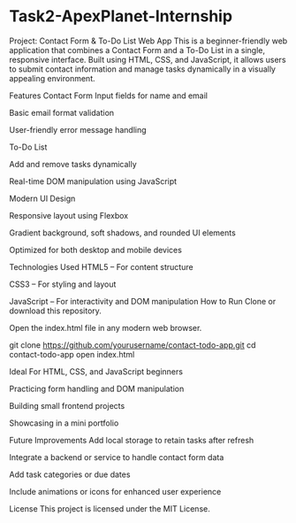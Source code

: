 # Task2-ApexPlanet-Internship
Project: Contact Form & To-Do List Web App
This is a beginner-friendly web application that combines a Contact Form and a To-Do List in a single, responsive interface. Built using HTML, CSS, and JavaScript, it allows users to submit contact information and manage tasks dynamically in a visually appealing environment.

Features
Contact Form
  Input fields for name and email
  
  Basic email format validation
  
  User-friendly error message handling

To-Do List

  Add and remove tasks dynamically
  
  Real-time DOM manipulation using JavaScript

Modern UI Design
  
  Responsive layout using Flexbox
  
  Gradient background, soft shadows, and rounded UI elements
  
  Optimized for both desktop and mobile devices

Technologies Used
  HTML5 – For content structure
  
  CSS3 – For styling and layout
  
  JavaScript – For interactivity and DOM manipulation
How to Run
  Clone or download this repository.
  
  Open the index.html file in any modern web browser.
  
  git clone https://github.com/yourusername/contact-todo-app.git
  cd contact-todo-app
  open index.html
  
Ideal For
  HTML, CSS, and JavaScript beginners
  
  Practicing form handling and DOM manipulation
  
  Building small frontend projects
  
  Showcasing in a mini portfolio

Future Improvements
  Add local storage to retain tasks after refresh
  
  Integrate a backend or service to handle contact form data
  
  Add task categories or due dates
  
  Include animations or icons for enhanced user experience

License
 This project is licensed under the MIT License.

